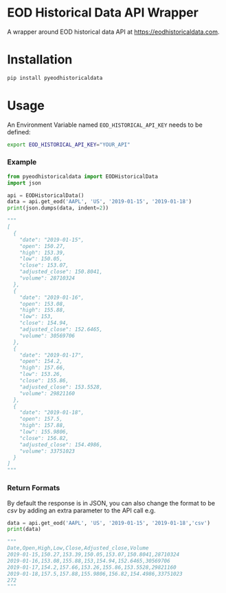 # EOD Historical Data API Wrapper
A wrapper around EOD historical data API at https://eodhistoricaldata.com.

# Installation 
```bash
pip install pyeodhistoricaldata
```
# Usage
An Environment Variable named `EOD_HISTORICAL_API_KEY` needs to be defined:
```bash
export EOD_HISTORICAL_API_KEY="YOUR_API"
```
### Example
```python
from pyeodhistoricaldata import EODHistoricalData
import json

api = EODHistoricalData()
data = api.get_eod('AAPL', 'US', '2019-01-15', '2019-01-18')
print(json.dumps(data, indent=2))

"""
[
  {
    "date": "2019-01-15",
    "open": 150.27,
    "high": 153.39,
    "low": 150.05,
    "close": 153.07,
    "adjusted_close": 150.8041,
    "volume": 28710324
  },
  {
    "date": "2019-01-16",
    "open": 153.08,
    "high": 155.88,
    "low": 153,
    "close": 154.94,
    "adjusted_close": 152.6465,
    "volume": 30569706
  },
  {
    "date": "2019-01-17",
    "open": 154.2,
    "high": 157.66,
    "low": 153.26,
    "close": 155.86,
    "adjusted_close": 153.5528,
    "volume": 29821160
  },
  {
    "date": "2019-01-18",
    "open": 157.5,
    "high": 157.88,
    "low": 155.9806,
    "close": 156.82,
    "adjusted_close": 154.4986,
    "volume": 33751023
  }
]
"""
```

### Return Formats
By default the response is in JSON, you can also change the format to be _csv_ by adding an extra parameter to the API call e.g.
```python
data = api.get_eod('AAPL', 'US', '2019-01-15', '2019-01-18','csv')
print(data)

"""
Date,Open,High,Low,Close,Adjusted_close,Volume
2019-01-15,150.27,153.39,150.05,153.07,150.8041,28710324
2019-01-16,153.08,155.88,153,154.94,152.6465,30569706
2019-01-17,154.2,157.66,153.26,155.86,153.5528,29821160
2019-01-18,157.5,157.88,155.9806,156.82,154.4986,33751023
272
"""
```
